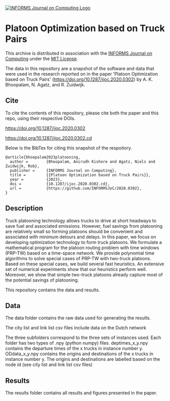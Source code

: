 [![INFORMS Journal on Computing Logo](https://INFORMSJoC.github.io/logos/INFORMS_Journal_on_Computing_Header.jpg)](https://pubsonline.informs.org/journal/ijoc)

# Platoon Optimization based on Truck Pairs

This archive is distributed in association with the [INFORMS Journal on
Computing](https://pubsonline.informs.org/journal/ijoc) under the [MIT License](LICENSE).

The data in this repository are a snapshot of the software and data
that were used in the research reported on in the paper 
'Platoon Optimization based on Truck Pairs' (https://doi.org/10.1287/ijoc.2020.0302) by A. K. Bhoopalam, N. Agatz, and R. Zuidwijk.
 
## Cite

To cite the contents of this repository, please cite both the paper and this repo, using their respective DOIs.

https://doi.org/10.1287/ijoc.2020.0302

https://doi.org/10.1287/ijoc.2020.0302.cd

Below is the BibTex for citing this snapshot of the respoitory.

```
@article{bhoopalam2023platooning,
  author =        {Bhoopalam, Anirudh Kishore and Agatz, Niels and Zuidwijk, Rob},
  publisher =     {INFORMS Journal on Computing},
  title =         {{Platoon Optimization based on Truck Pairs}},
  year =          {2023},
  doi =           {10.1287/ijoc.2020.0302.cd},
  url =           {https://github.com/INFORMSJoC/2020.0302},
}  
```

## Description

Truck platooning technology allows trucks to drive at short headways to save fuel and associated emissions. However, fuel savings from platooning are relatively small so forming platoons should be convenient and associated with minimum detours and delays. In this paper, we focus on developing optimization technology to form truck platoons. We formulate a mathematical program for the platoon routing problem with time windows (PRP-TW) based on a time-space network. We provide polynomial time algorithms to solve special cases of PRP-TW with two-truck platoons. Based on these special cases, we build several fast heuristics. An extensive set of numerical experiments show that our heuristics perform well. Moreover, we show that simple two-truck platoons already capture most of the potential savings of platooning. 

This repository contains the data and results.

## Data
The data folder contains the raw data used for generating the results. 

The city list and link list csv files include data on the Dutch network

The three subfolders correspond to the three sets of instances used. Each folder has two types of .npy (python numpy) files. deptimes_x_y.npy contains the departure times of the x trucks in instance number y. ODdata_x_y.npy contains the origins and destinations of the x trucks in instance number y. The origins and destinations are labelled based on the node id (see city list and link list csv files)

## Results

The results folder contains all results and figures presented in the paper. 
